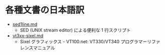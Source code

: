各種文書の日本語訳
======================================================================

  * [sed1line.md](https://github.com/fumiyas/translation-ja/blob/master/sed1line.md)
    * SED (UNIX stream editor) による便利な 1 行スクリプト
  * [vt3xx-sixel.md](https://github.com/fumiyas/translation-ja/blob/master/vt3xx-sixel.md)
    * Sixel グラフィックス - VT100.net: VT330/VT340 プログラマーリファレンスマニュアル
  

